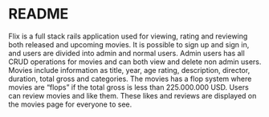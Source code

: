 # README

Flix is a full stack rails application used for viewing, rating and reviewing both released and upcoming movies. It is possible to sign up and sign in, and users are divided into admin and normal users. Admin users has all CRUD operations for movies and can both view and delete non admin users. Movies include information as title, year, age rating, description, director, duration, total gross and categories. The movies has a flop system where movies are “flops” if the total gross is less than 225.000.000 USD. Users can review movies and like them. These likes and reviews are displayed on the movies page for everyone to see.  
